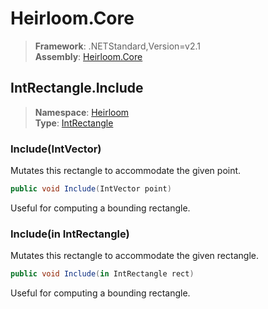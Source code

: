 # Heirloom.Core

> **Framework**: .NETStandard,Version=v2.1  
> **Assembly**: [Heirloom.Core][0]  

## IntRectangle.Include

> **Namespace**: [Heirloom][0]  
> **Type**: [IntRectangle][1]  

### Include(IntVector)

Mutates this rectangle to accommodate the given point.

```cs
public void Include(IntVector point)
```

Useful for computing a bounding rectangle.

### Include(in IntRectangle)

Mutates this rectangle to accommodate the given rectangle.

```cs
public void Include(in IntRectangle rect)
```

Useful for computing a bounding rectangle.

[0]: ../../../Heirloom.Core.md
[1]: ../IntRectangle.md
